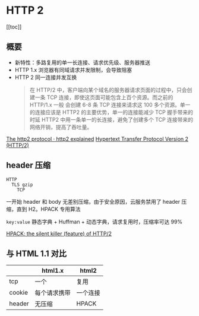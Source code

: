# HTTP 2
[[toc]]

## 概要
- 新特性：多路复用的单一长连接、请求优先级、服务器推送
- HTTP 1.x 浏览器有同域请求并发限制，会导致阻塞
- HTTP 2 同一连接并发互换
  > 在 HTTP/2 中，客户端向某个域名的服务器请求页面的过程中，只会创建一条 TCP 连接，即使这页面可能包含上百个资源。而之前的 HTTP/1.x 一般
  > 会创建 6-8 条 TCP 连接来请求这 100 多个资源。单一的连接应该是 HTTP2 的主要优势，单一的连接能减少 TCP 握手带来的时延
  > HTTP2 中用一条单一的长连接，避免了创建多个 TCP 连接带来的网络开销，提高了吞吐量。

[The http2 protocol · http2 explained](https://http2-explained.haxx.se/zh/part6)
[Hypertext Transfer Protocol Version 2 (HTTP/2)](https://httpwg.org/specs/rfc7540.html#intro)

## header 压缩

```
HTTP
  TLS gzip
    TCP
```

一开始 header 和 body 无差别压缩，由于安全原因，云服务禁用了 header 压缩，直到 H2。HPACK 专用算法

`key:value`
静态字典 + Huffman + 动态字典，请求复用时，压缩率可达 99%

[HPACK: the silent killer (feature) of HTTP/2](https://blog.cloudflare.com/hpack-the-silent-killer-feature-of-http-2/)

## 与 HTML 1.1 对比
|        | html1.x      | html2    |
|--------|--------------|----------|
| tcp    | 一个         | 复用     |
| cookie | 每个请求携带 | 一个连接 |
| header | 无压缩       | HPACK    |

